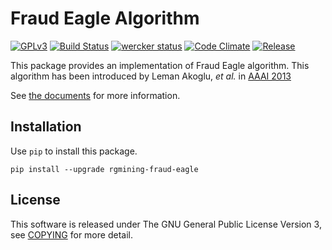 # Fraud Eagle Algorithm
[![GPLv3](https://img.shields.io/badge/license-GPLv3-blue.svg)](https://www.gnu.org/copyleft/gpl.html)
[![Build Status](https://travis-ci.org/rgmining/fraud-eagle.svg?branch=master)](https://travis-ci.org/rgmining/fraud-eagle)
[![wercker status](https://app.wercker.com/status/fb1061f0043991bf7609a198a96acbaf/s/master "wercker status")](https://app.wercker.com/project/byKey/fb1061f0043991bf7609a198a96acbaf)
[![Code Climate](https://codeclimate.com/github/rgmining/fraud-eagle/badges/gpa.svg)](https://codeclimate.com/github/rgmining/fraud-eagle)
[![Release](https://img.shields.io/badge/release-0.9.0-brightgreen.svg)](https://github.com/rgmining/fraud-eagle/releases/tag/v0.9.0)

This package provides an implementation of Fraud Eagle algorithm.
This algorithm has been introduced by Leman Akoglu, *et al.* in
[AAAI 2013](https://www.aaai.org/ocs/index.php/ICWSM/ICWSM13/paper/viewFile/5981/6338)

See [the documents](https://rgmining.github.io/fraud-eagle/) for more information.


## Installation
Use `pip` to install this package.

```
pip install --upgrade rgmining-fraud-eagle
```

## License
This software is released under The GNU General Public License Version 3,
see [COPYING](COPYING) for more detail.

